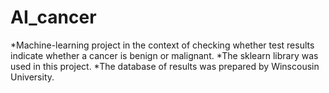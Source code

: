 # AI_cancer

*Machine-learning project in the context of checking whether test results indicate whether a cancer is benign or malignant. 
*The sklearn library was used in this project. 
*The database of results was prepared by Winscousin University.
